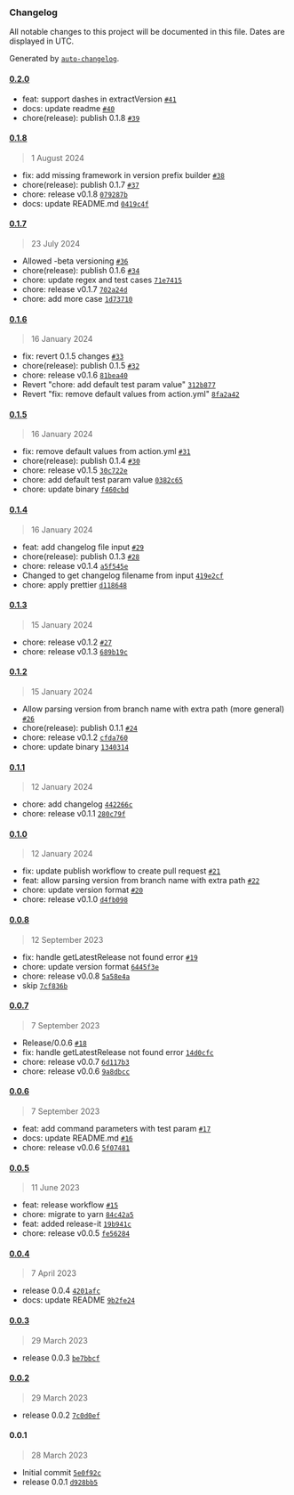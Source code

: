 ### Changelog

All notable changes to this project will be documented in this file. Dates are displayed in UTC.

Generated by [`auto-changelog`](https://github.com/CookPete/auto-changelog).

#### [0.2.0](https://github.com/sendbird/release-automation-action/compare/0.1.8...0.2.0)

- feat: support dashes in extractVersion [`#41`](https://github.com/sendbird/release-automation-action/pull/41)
- docs: update readme [`#40`](https://github.com/sendbird/release-automation-action/pull/40)
- chore(release): publish 0.1.8 [`#39`](https://github.com/sendbird/release-automation-action/pull/39)

#### [0.1.8](https://github.com/sendbird/release-automation-action/compare/0.1.7...0.1.8)

> 1 August 2024

- fix: add missing framework in version prefix builder [`#38`](https://github.com/sendbird/release-automation-action/pull/38)
- chore(release): publish 0.1.7 [`#37`](https://github.com/sendbird/release-automation-action/pull/37)
- chore: release v0.1.8 [`079287b`](https://github.com/sendbird/release-automation-action/commit/079287b90b1414d2cc5b39a583ddcec9d52483a0)
- docs: update README.md [`0419c4f`](https://github.com/sendbird/release-automation-action/commit/0419c4ff2e62b19ebca027a002c0082b6ab75917)

#### [0.1.7](https://github.com/sendbird/release-automation-action/compare/0.1.6...0.1.7)

> 23 July 2024

- Allowed -beta versioning [`#36`](https://github.com/sendbird/release-automation-action/pull/36)
- chore(release): publish 0.1.6 [`#34`](https://github.com/sendbird/release-automation-action/pull/34)
- chore: update regex and test cases [`71e7415`](https://github.com/sendbird/release-automation-action/commit/71e74151e8b0ad363946f4f690d36d9bb5bf8e00)
- chore: release v0.1.7 [`702a24d`](https://github.com/sendbird/release-automation-action/commit/702a24dbb03e5713607dbd89aba73ac957a54282)
- chore: add more case [`1d73710`](https://github.com/sendbird/release-automation-action/commit/1d7371072f1d943a13fba478c38cab2618a96d89)

#### [0.1.6](https://github.com/sendbird/release-automation-action/compare/0.1.5...0.1.6)

> 16 January 2024

- fix: revert 0.1.5 changes [`#33`](https://github.com/sendbird/release-automation-action/pull/33)
- chore(release): publish 0.1.5 [`#32`](https://github.com/sendbird/release-automation-action/pull/32)
- chore: release v0.1.6 [`81bea40`](https://github.com/sendbird/release-automation-action/commit/81bea40789e67abe9b3ca2bdc00258664a0c8c0f)
- Revert "chore: add default test param value" [`312b877`](https://github.com/sendbird/release-automation-action/commit/312b877bfd52c72f7db28a6640eca2cc40f59b21)
- Revert "fix: remove default values from action.yml" [`8fa2a42`](https://github.com/sendbird/release-automation-action/commit/8fa2a42cff2d5fa33a970e0944de14ff4c2f5bdd)

#### [0.1.5](https://github.com/sendbird/release-automation-action/compare/0.1.4...0.1.5)

> 16 January 2024

- fix: remove default values from action.yml [`#31`](https://github.com/sendbird/release-automation-action/pull/31)
- chore(release): publish 0.1.4 [`#30`](https://github.com/sendbird/release-automation-action/pull/30)
- chore: release v0.1.5 [`30c722e`](https://github.com/sendbird/release-automation-action/commit/30c722e28f2db2c06a4321dfc78799f14d7f9c7f)
- chore: add default test param value [`0382c65`](https://github.com/sendbird/release-automation-action/commit/0382c65c26281f6695bbcdb7b824e53460b335a5)
- chore: update binary [`f460cbd`](https://github.com/sendbird/release-automation-action/commit/f460cbda6f5ad35be75c4f09afa42044a278e133)

#### [0.1.4](https://github.com/sendbird/release-automation-action/compare/0.1.3...0.1.4)

> 16 January 2024

- feat: add changelog file input [`#29`](https://github.com/sendbird/release-automation-action/pull/29)
- chore(release): publish 0.1.3 [`#28`](https://github.com/sendbird/release-automation-action/pull/28)
- chore: release v0.1.4 [`a5f545e`](https://github.com/sendbird/release-automation-action/commit/a5f545eb0855cd4243ebacae72f661016b5b688b)
- Changed to get changelog filename from input [`419e2cf`](https://github.com/sendbird/release-automation-action/commit/419e2cfe1122592d77d4b46d3f9a8668b7db24d7)
- chore: apply prettier [`d118648`](https://github.com/sendbird/release-automation-action/commit/d1186489e1ff76d2eec948c0690c5a703b0cf4b7)

#### [0.1.3](https://github.com/sendbird/release-automation-action/compare/0.1.2...0.1.3)

> 15 January 2024

- chore: release v0.1.2 [`#27`](https://github.com/sendbird/release-automation-action/pull/27)
- chore: release v0.1.3 [`689b19c`](https://github.com/sendbird/release-automation-action/commit/689b19c1e25f37694b64be947ad98ddafe33b0d1)

#### [0.1.2](https://github.com/sendbird/release-automation-action/compare/0.1.1...0.1.2)

> 15 January 2024

- Allow parsing version from branch name with extra path (more general) [`#26`](https://github.com/sendbird/release-automation-action/pull/26)
- chore(release): publish 0.1.1 [`#24`](https://github.com/sendbird/release-automation-action/pull/24)
- chore: release v0.1.2 [`cfda760`](https://github.com/sendbird/release-automation-action/commit/cfda76060bdd3b8f9996b214931f6c188bce2050)
- chore: update binary [`1340314`](https://github.com/sendbird/release-automation-action/commit/13403147e0807699f22856c5e38b6ea892030fe8)

#### [0.1.1](https://github.com/sendbird/release-automation-action/compare/0.1.0...0.1.1)

> 12 January 2024

- chore: add changelog [`442266c`](https://github.com/sendbird/release-automation-action/commit/442266c706d6d4805743d5d6b6658fdb1613a615)
- chore: release v0.1.1 [`280c79f`](https://github.com/sendbird/release-automation-action/commit/280c79f51c51e136c0ab11b68b72052e152192f7)

#### [0.1.0](https://github.com/sendbird/release-automation-action/compare/0.0.8...0.1.0)

> 12 January 2024

- fix: update publish workflow to create pull request [`#21`](https://github.com/sendbird/release-automation-action/pull/21)
- feat: allow parsing version from branch name with extra path [`#22`](https://github.com/sendbird/release-automation-action/pull/22)
- chore: update version format [`#20`](https://github.com/sendbird/release-automation-action/pull/20)
- chore: release v0.1.0 [`d4fb098`](https://github.com/sendbird/release-automation-action/commit/d4fb09835f5e173d8a5427b089ce26012b42ab0e)

#### [0.0.8](https://github.com/sendbird/release-automation-action/compare/0.0.7...0.0.8)

> 12 September 2023

- fix: handle getLatestRelease not found error [`#19`](https://github.com/sendbird/release-automation-action/pull/19)
- chore: update version format [`6445f3e`](https://github.com/sendbird/release-automation-action/commit/6445f3e96f254727811c487873305a3f944712c4)
- chore: release v0.0.8 [`5a58e4a`](https://github.com/sendbird/release-automation-action/commit/5a58e4a530c6d8201dce0f7e93bfdde5a9ecda4a)
- skip [`7cf836b`](https://github.com/sendbird/release-automation-action/commit/7cf836b4073a14029d3c00ec3aef0f5c6dc59b9d)

#### [0.0.7](https://github.com/sendbird/release-automation-action/compare/0.0.6...0.0.7)

> 7 September 2023

- Release/0.0.6 [`#18`](https://github.com/sendbird/release-automation-action/pull/18)
- fix: handle getLatestRelease not found error [`14d0cfc`](https://github.com/sendbird/release-automation-action/commit/14d0cfcb69753b1e653e7b8eabc5a2da4214c038)
- chore: release v0.0.7 [`6d117b3`](https://github.com/sendbird/release-automation-action/commit/6d117b3b9ed6dfde8c04a93f53e35e759fc8e79d)
- chore: release v0.0.6 [`9a8dbcc`](https://github.com/sendbird/release-automation-action/commit/9a8dbcc7027e5dcbd0c305b31fdee3b6eac68a48)

#### [0.0.6](https://github.com/sendbird/release-automation-action/compare/0.0.5...0.0.6)

> 7 September 2023

- feat: add command parameters with test param [`#17`](https://github.com/sendbird/release-automation-action/pull/17)
- docs: update README.md [`#16`](https://github.com/sendbird/release-automation-action/pull/16)
- chore: release v0.0.6 [`5f07481`](https://github.com/sendbird/release-automation-action/commit/5f07481cd69a406e9a7a6d0c3f69d5d7e28cd79e)

#### [0.0.5](https://github.com/sendbird/release-automation-action/compare/0.0.4...0.0.5)

> 11 June 2023

- feat: release workflow [`#15`](https://github.com/sendbird/release-automation-action/pull/15)
- chore: migrate to yarn [`84c42a5`](https://github.com/sendbird/release-automation-action/commit/84c42a56e6b9bee4e0f2d9ead0ef1f2feabd720f)
- feat: added release-it [`19b941c`](https://github.com/sendbird/release-automation-action/commit/19b941cf199ff7f855efc98c682bd4f37752ffb3)
- chore: release v0.0.5 [`fe56284`](https://github.com/sendbird/release-automation-action/commit/fe562843df7845901d33becde2d7b145c9954fe9)

#### [0.0.4](https://github.com/sendbird/release-automation-action/compare/0.0.3...0.0.4)

> 7 April 2023

- release 0.0.4 [`4201afc`](https://github.com/sendbird/release-automation-action/commit/4201afc61ed8353bb9937d5c0db957089438f82b)
- docs: update README [`9b2fe24`](https://github.com/sendbird/release-automation-action/commit/9b2fe24260a14d5dc97f8e358a7ea9b2d2dc2b83)

#### [0.0.3](https://github.com/sendbird/release-automation-action/compare/0.0.2...0.0.3)

> 29 March 2023

- release 0.0.3 [`be7bbcf`](https://github.com/sendbird/release-automation-action/commit/be7bbcf9a4cc0bca0e744ffb9dca8f9ab94947e6)

#### [0.0.2](https://github.com/sendbird/release-automation-action/compare/0.0.1...0.0.2)

> 29 March 2023

- release 0.0.2 [`7c0d0ef`](https://github.com/sendbird/release-automation-action/commit/7c0d0efeb17ebee72c748177684acac773684071)

#### 0.0.1

> 28 March 2023

- Initial commit [`5e0f92c`](https://github.com/sendbird/release-automation-action/commit/5e0f92c05545a51946029e8927fa6cf44db30277)
- release 0.0.1 [`d928bb5`](https://github.com/sendbird/release-automation-action/commit/d928bb5e0dfacbe78d83e7c28b5aeb4dbdb2bf2d)
